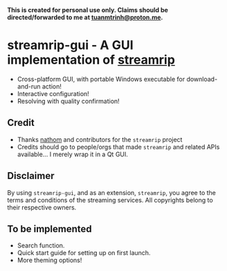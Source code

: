 **This is created for personal use only. Claims should be directed/forwarded to me at [tuanmtrinh@proton.me](mailto:tuanmtrinh@proton.me).**

# streamrip-gui - A GUI implementation of [streamrip](https://github.com/nathom/streamrip)

- Cross-platform GUI, with portable Windows executable for download-and-run action!
- Interactive configuration!
- Resolving with quality confirmation!

## Credit
- Thanks [nathom](https://github.com/nathom) and contributors for the `streamrip` project
- Credits should go to people/orgs that made `streamrip` and related APIs available... I merely wrap it in a Qt GUI.

## Disclaimer
By using `streamrip-gui`,  and as an extension, `streamrip`, you agree to the terms and conditions of the streaming services. All copyrights belong to their respective owners.

## To be implemented
- Search function.
- Quick start guide for setting up on first launch.
- More theming options! 
